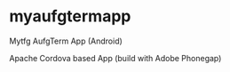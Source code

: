 myaufgtermapp
=============

Mytfg AufgTerm App (Android)

Apache Cordova based App (build with Adobe Phonegap)
